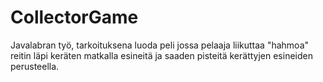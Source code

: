 # CollectorGame
Javalabran työ, tarkoituksena luoda peli jossa pelaaja liikuttaa "hahmoa" reitin läpi keräten matkalla esineitä ja saaden pisteitä kerättyjen esineiden perusteella.
